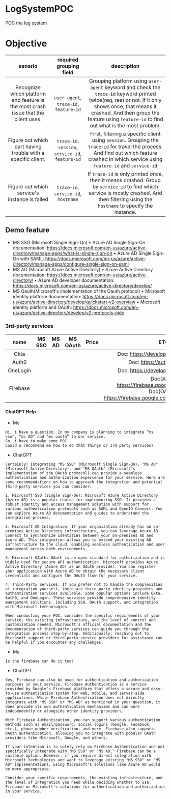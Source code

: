 # LogSystemPOC

POC the log system

# Objective

|                                      senario                                       |              required grouping field              |                                                                                                                   description                                                                                                                   |
| :--------------------------------------------------------------------------------: | :-----------------------------------------------: | :---------------------------------------------------------------------------------------------------------------------------------------------------------------------------------------------------------------------------------------------: |
| Recognize which platform and feature is the most crash issue that the client uses. |      `user-agent`, `trace-id`, `feature-id`       | Grouping platform using `user-agent` keyword and check the `trace-id` keyword printed twice(req, res) or not. If it only shows once, that means it crashed. And then group the feature using `feature-id` to find out what is the most problem. |
|            Figure out which part having trouble with a specific client.            | `trace-id`, `session`, `service-id`, `feature-id` |                           First, filtering a specific client using `session`. Grouping the `trace-id` for travel the process. And find out which feature crashed in which service using `feature-id` and `service-id`                           |
|                   Figure out which service's instance is failed                    |       `trace-id`, `service-id`, `hostname`        |                           If `trace-id` is only printed once, then it means crashed. Group by `service-id` to find which service is mostly crashed. And then filtering using the `hostname` to specify the instance.                            |

## Demo feature

- MS SSO  (Microsoft Single Sign-On)
	•	Azure AD Single Sign-On documentation: https://docs.microsoft.com/en-us/azure/active-directory/manage-apps/what-is-single-sign-on
	•	Azure AD Single Sign-On with SAML: https://docs.microsoft.com/en-us/azure/active-directory/manage-apps/configure-single-sign-on-saml
- MS AD   (Microsoft Azure Active Directory)
	•	Azure Active Directory documentation: https://docs.microsoft.com/en-us/azure/active-directory/
	•	Azure AD developer documentation: https://docs.microsoft.com/en-us/azure/active-directory/develop/
- MS Oauth(Microsoft's implementation of the Oauth protocol)
	•	Microsoft identity platform documentation: https://docs.microsoft.com/en-us/azure/active-directory/develop/quickstart-v2-overview
	•	Microsoft identity platform and OAuth: https://docs.microsoft.com/en-us/azure/active-directory/develop/v2-protocols-oidc

### 3rd-party services

| name    | MS SSO | MS AD | MS OAuth | Price | ETC |
|:-------:|:------:|:-----:|:--------:|:-----:|:---:|
| Okta    |        |       |          |       | Doc: https://developer.okta.com/docs/    |
| Auth0   |        |       |          |       | Doc: https://auth0.com/docs/    |
| OneLogin|        |       |          |       | Doc: https://developers.onelogin.com/    |
| Firebase|        |       |          |       | Doc(Auth): https://firebase.google.com/docs/auth, Doc(OAuth): https://firebase.google.com/docs/auth/web/oauth    |

#### ChatGPT Help

- Me

```
Hi, i have a question. In my company is planning to integrate “ms sso”, “ms AD” and “ms oauth” to our service.
So, i have to make some POC. 
Could u recommend me how to do that things or 3rd party services?
```

- ChatGPT

```
Certainly! Integrating "MS SSO" (Microsoft Single Sign-On), "MS AD" (Microsoft Active Directory), and "MS OAuth" (Microsoft's implementation of the OAuth protocol) can provide a seamless authentication and authorization experience for your service. Here are some recommendations on how to approach the integration and potential third-party services you can consider:

1. Microsoft SSO (Single Sign-On): Microsoft Azure Active Directory (Azure AD) is a popular choice for implementing SSO. It provides a robust identity and access management solution with support for various authentication protocols such as SAML and OpenID Connect. You can explore Azure AD documentation and guides to understand the integration process.

2. Microsoft AD Integration: If your organization already has an on-premises Active Directory infrastructure, you can leverage Azure AD Connect to synchronize identities between your on-premises AD and Azure AD. This integration allows you to extend your existing AD infrastructure to the cloud, enabling seamless authentication and user management across both environments.

3. Microsoft OAuth: OAuth is an open standard for authorization and is widely used for secure API authentication. Microsoft provides Azure Active Directory (Azure AD) as an OAuth provider. You can register your application with Azure AD to obtain the necessary client credentials and configure the OAuth flow for your service.

4. Third-Party Services: If you prefer not to handle the complexities of integration yourself, there are third-party identity providers and authentication services available. Some popular options include Okta, Auth0, and OneLogin. These services provide comprehensive identity management solutions, including SSO, OAuth support, and integration with Microsoft technologies.

When conducting your POC, consider the specific requirements of your service, the existing infrastructure, and the level of control and customization needed. Microsoft's official documentation and the documentation of third-party services can guide you through the integration process step-by-step. Additionally, reaching out to Microsoft support or third-party service providers for assistance can be helpful if you encounter any challenges.
```

- Me

```
Is the firebase can do it too?
```

- ChatGPT

```
Yes, Firebase can also be used for authentication and authorization purposes in your service. Firebase Authentication is a service provided by Google's Firebase platform that offers a secure and easy-to-use authentication system for web, mobile, and server-side applications. While Firebase Authentication does not directly integrate with "MS SSO" or "MS AD" as mentioned in your question, it does provide its own authentication mechanisms and can work independently or alongside other identity providers.

With Firebase Authentication, you can support various authentication methods such as email/password, social logins (Google, Facebook, etc.), phone number verification, and more. Firebase also supports OAuth authentication, allowing you to integrate with popular OAuth providers like Microsoft, Google, and others.

If your intention is to solely rely on Firebase Authentication and not specifically integrate with "MS SSO" or "MS AD," Firebase can be a suitable option. However, if you require direct integration with Microsoft technologies and want to leverage existing "MS SSO" or "MS AD" implementations, using Microsoft's solutions like Azure AD would be more appropriate.

Consider your specific requirements, the existing infrastructure, and the level of integration you need while deciding whether to use Firebase or Microsoft's solutions for authentication and authorization in your service.
```
